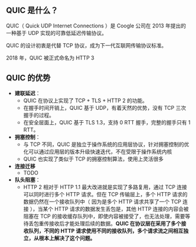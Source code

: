 
## QUIC 是什么？

QUIC（ Quick UDP Internet Connections ）是 Coogle 公司在 2013 年提出的一种基于 UDP 实现的可靠低延迟传输协议。

QUIC 的设计初衷是代替 TCP 协议，成为下一代互联网传输协议标准。

2018 年，QUIC 被正式命名为 HTTP 3

## QUIC 的优势

- **建联延迟**：
	- QUIC 在协议上实现了 TCP + TLS + HTTP 2 的功能。
	- 在握手时间开销上，QUIC 基于 UDP，有着天然的优势，没有 TCP 三次握手的过程。
	- 在安全层面上，QUIC 基于 TLS 1.3，支持 0 RTT 握手，完整的握手只有 1 RTT。
- **拥塞控制**：
	- 与 TCP 不同，QUIC 是独立于操作系统的应用层协议，针对拥塞控制的优化可以通过应用层的版本升级快速迭代，不在受限于操作系统内核
	- QUIC 也实现了类似于 TCP 的拥塞控制算法，使用上灵活很多
- **连接迁移**
	- TODO
- **队头阻塞**：
	- HTTP 2 相对于 HTTP 1.1 最大改进就是实现了多路复用，通过 TCP 连接可以同时进行多个 HTTP 请求。但在 TCP 传输层上，多个 HTTP 请求的数据仍然在一个接收队列中（ 因为是多个 HTTP 请求共享了一个 TCP 连接 ），当某个 HTTP 请求的数据发生丢包是，其他 HTTP 连接的内容会被阻塞在 TCP 的接收缓存队列中，即使内容被接受了，也无法处理，需要等待丢包重传接收后才能处理后续的数据。**QUIC 在协议层在采用了多个接收队列，不同的 HTTP 请求使用不同的接收队列，多个请求流之间相互独立，从根本上解决了这个问题。**